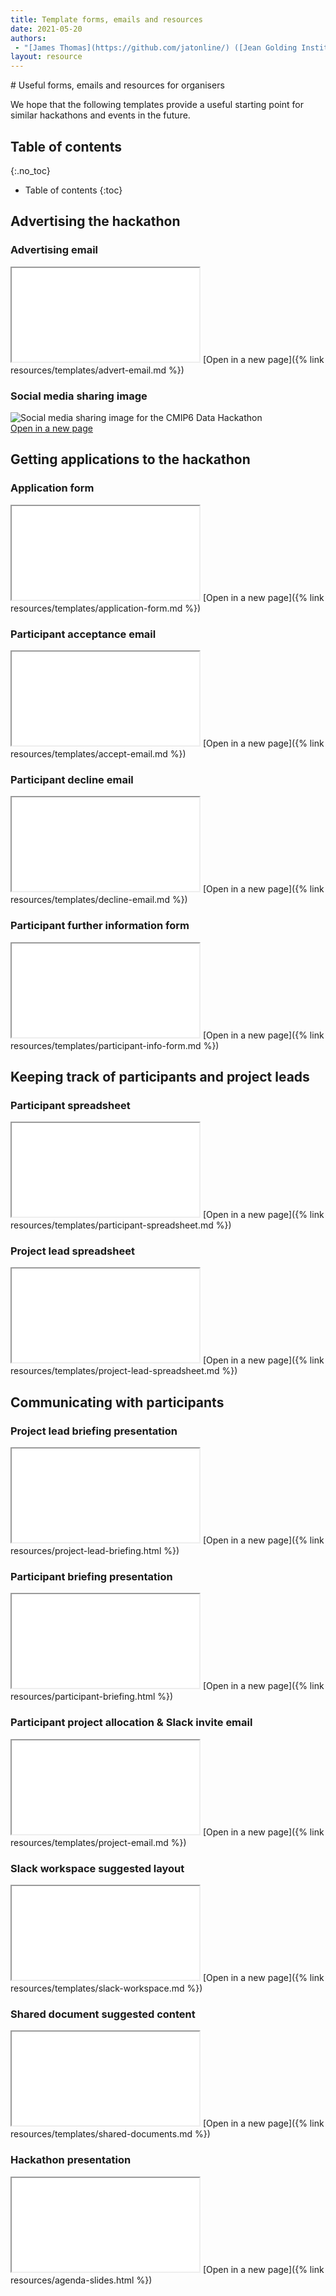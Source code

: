 ```yaml
---
title: Template forms, emails and resources
date: 2021-05-20
authors:
 - "[James Thomas](https://github.com/jatonline/) ([Jean Golding Institute](https://www.bristol.ac.uk/golding/))"
layout: resource
---
```


<div class="lead" markdown="1">
# Useful forms, emails and resources for organisers

We hope that the following templates provide a useful starting point for similar
hackathons and events in the future.
</div>

## Table of contents
{:.no_toc}

* Table of contents
{:toc}

## Advertising the hackathon

### Advertising email

<iframe class="template" src="{% link resources/templates/advert-email.md %}"></iframe>
[Open in a new page]({% link resources/templates/advert-email.md %})

### Social media sharing image

![Social media sharing image for the CMIP6 Data Hackathon](/assets/advert.png)  
[Open in a new page](/assets/advert.png)


## Getting applications to the hackathon

### Application form

<iframe class="template" src="{% link resources/templates/application-form.md %}"></iframe>
[Open in a new page]({% link resources/templates/application-form.md %})

### Participant acceptance email

<iframe class="template" src="{% link resources/templates/accept-email.md %}"></iframe>
[Open in a new page]({% link resources/templates/accept-email.md %})

### Participant decline email

<iframe class="template" src="{% link resources/templates/decline-email.md %}"></iframe>
[Open in a new page]({% link resources/templates/decline-email.md %})

### Participant further information form

<iframe class="template" src="{% link resources/templates/participant-info-form.md %}"></iframe>
[Open in a new page]({% link resources/templates/participant-info-form.md %})


## Keeping track of participants and project leads

### Participant spreadsheet

<iframe class="template" src="{% link resources/templates/participant-spreadsheet.md %}"></iframe>
[Open in a new page]({% link resources/templates/participant-spreadsheet.md %})

### Project lead spreadsheet

<iframe class="template" src="{% link resources/templates/project-lead-spreadsheet.md %}"></iframe>
[Open in a new page]({% link resources/templates/project-lead-spreadsheet.md %})


## Communicating with participants

### Project lead briefing presentation

<iframe class="template" src="{% link resources/project-lead-briefing.html %}"></iframe>
[Open in a new page]({% link resources/project-lead-briefing.html %})

### Participant briefing presentation

<iframe class="template" src="{% link resources/participant-briefing.html %}"></iframe>
[Open in a new page]({% link resources/participant-briefing.html %})

### Participant project allocation & Slack invite email

<iframe class="template" src="{% link resources/templates/project-email.md %}"></iframe>
[Open in a new page]({% link resources/templates/project-email.md %})

### Slack workspace suggested layout

<iframe class="template" src="{% link resources/templates/slack-workspace.md %}"></iframe>
[Open in a new page]({% link resources/templates/slack-workspace.md %})

### Shared document suggested content

<iframe class="template" src="{% link resources/templates/shared-documents.md %}"></iframe>
[Open in a new page]({% link resources/templates/shared-documents.md %})

### Hackathon presentation

<iframe class="template" src="{% link resources/agenda-slides.html %}"></iframe>
[Open in a new page]({% link resources/agenda-slides.html %})

<script>
    document.querySelectorAll('iframe.template').forEach(iframe =>
        iframe.onload = function() {
            this.contentDocument.querySelector('body').classList.add('embedded')
        }
    );
</script>
